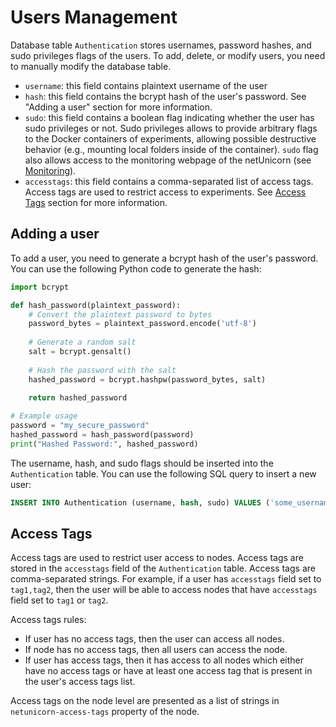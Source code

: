 # Users Management

Database table `Authentication` stores usernames, password hashes, and sudo privileges flags of the users. To add, delete, or modify users, you need to manually modify the database table.

- `username`: this field contains plaintext username of the user
- `hash`: this field contains the bcrypt hash of the user's password. See "Adding a user" section for more information.
- `sudo`: this field contains a boolean flag indicating whether the user has sudo privileges or not. Sudo privileges allows to provide arbitrary flags to the Docker containers of experiments, allowing possible destructive behavior (e.g., mounting local folders inside of the container). `sudo` flag also allows access to the monitoring webpage of the netUnicorn (see [Monitoring](monitoring.md)).
- `accesstags`: this field contains a comma-separated list of access tags. Access tags are used to restrict access to experiments. See [Access Tags](#access-tags) section for more information.

## Adding a user

To add a user, you need to generate a bcrypt hash of the user's password. You can use the following Python code to generate the hash:

```python
import bcrypt

def hash_password(plaintext_password):
    # Convert the plaintext password to bytes
    password_bytes = plaintext_password.encode('utf-8')
    
    # Generate a random salt
    salt = bcrypt.gensalt()
    
    # Hash the password with the salt
    hashed_password = bcrypt.hashpw(password_bytes, salt)
    
    return hashed_password

# Example usage
password = "my_secure_password"
hashed_password = hash_password(password)
print("Hashed Password:", hashed_password)
```

The username, hash, and sudo flags should be inserted into the `Authentication` table. You can use the following SQL query to insert a new user:

```sql
INSERT INTO Authentication (username, hash, sudo) VALUES ('some_username', 'hashed_password', FALSE);
```

## Access Tags

Access tags are used to restrict user access to nodes. Access tags are stored in the `accesstags` field of the `Authentication` table. Access tags are comma-separated strings. For example, if a user has `accesstags` field set to `tag1,tag2`, then the user will be able to access nodes that have `accesstags` field set to `tag1` or `tag2`.

Access tags rules:
- If user has no access tags, then the user can access all nodes.
- If node has no access tags, then all users can access the node.
- If user has access tags, then it has access to all nodes which either have no access tags or have at least one access tag that is present in the user's access tags list.

Access tags on the node level are presented as a list of strings in `netunicorn-access-tags` property of the node.